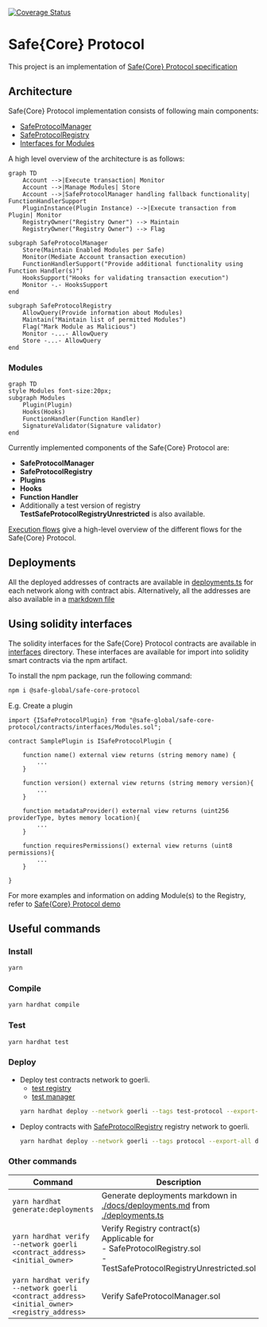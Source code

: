 [![Coverage Status](https://coveralls.io/repos/github/safe-global/safe-core-protocol/badge.svg)](https://coveralls.io/github/safe-global/safe-core-protocol)

# Safe{Core} Protocol

This project is an implementation of [Safe{Core} Protocol specification](https://github.com/safe-global/safe-core-protocol-specs)

## Architecture

Safe{Core} Protocol implementation consists of following main components:

-   [SafeProtocolManager](./contracts/SafeProtocolManager.sol)
-   [SafeProtocolRegistry](./contracts/SafeProtocolRegistry.sol)
-   [Interfaces for Modules](./contracts/interfaces/Modules.sol)

A high level overview of the architecture is as follows:

```mermaid
graph TD
    Account -->|Execute transaction| Monitor
    Account -->|Manage Modules| Store
    Account -->|SafeProtocolManager handling fallback functionality| FunctionHandlerSupport
    PluginInstance(Plugin Instance) -->|Execute transaction from Plugin| Monitor
    RegistryOwner("Registry Owner") --> Maintain
    RegistryOwner("Registry Owner") --> Flag

subgraph SafeProtocolManager
	Store(Maintain Enabled Modules per Safe)
    Monitor(Mediate Account transaction execution)
    FunctionHandlerSupport("Provide additional functionality using Function Handler(s)")
    HooksSupport("Hooks for validating transaction execution")
    Monitor -.- HooksSupport
end

subgraph SafeProtocolRegistry
	AllowQuery(Provide information about Modules)
    Maintain("Maintain list of permitted Modules")
    Flag("Mark Module as Malicious")
    Monitor -...- AllowQuery
    Store -...- AllowQuery
end
```

### Modules

```mermaid
graph TD
style Modules font-size:20px;
subgraph Modules
	Plugin(Plugin)
	Hooks(Hooks)
	FunctionHandler(Function Handler)
	SignatureValidator(Signature validator)
end
```

Currently implemented components of the Safe{Core} Protocol are:

-   **SafeProtocolManager**
-   **SafeProtocolRegistry**
-   **Plugins**
-   **Hooks**
-   **Function Handler**
-   Additionally a test version of registry **TestSafeProtocolRegistryUnrestricted** is also available.

[Execution flows](./docs/execution_flows.md) give a high-level overview of the different flows for the Safe{Core} Protocol.

## Deployments

All the deployed addresses of contracts are available in [deployments.ts](./deployments.ts) for each network along with contract abis. Alternatively, all the addresses are also available in a [markdown file](./docs/deployments.md)

## Using solidity interfaces

The solidity interfaces for the Safe{Core} Protocol contracts are available in [interfaces](./contracts/interfaces) directory. These interfaces are available for import into solidity smart contracts via the npm artifact.

To install the npm package, run the following command:

```bash
npm i @safe-global/safe-core-protocol
```

E.g. Create a plugin

```solidity
import {ISafeProtocolPlugin} from "@safe-global/safe-core-protocol/contracts/interfaces/Modules.sol";

contract SamplePlugin is ISafeProtocolPlugin {

    function name() external view returns (string memory name) {
        ...
    }

    function version() external view returns (string memory version){
        ...
    }

    function metadataProvider() external view returns (uint256 providerType, bytes memory location){
        ...
    }

    function requiresPermissions() external view returns (uint8 permissions){
        ...
    }

}
```

For more examples and information on adding Module(s) to the Registry, refer to [Safe{Core} Protocol demo](https://github.com/safe-global/safe-core-protocol-demo/tree/main/contracts)

## Useful commands

### Install

```bash
yarn
```

### Compile

```bash
yarn hardhat compile
```

### Test

```bash
yarn hardhat test
```

### Deploy

-   Deploy test contracts network to goerli.
    -   [test registry](./contracts/test/TestSafeProtocolRegistryUnrestricted.sol)
    -   [test manager](./contracts/test/TestSafeProtocolManager.sol)
    ```bash
    yarn hardhat deploy --network goerli --tags test-protocol --export-all deployments.ts
    ```
-   Deploy contracts with [SafeProtocolRegistry](./contracts/test/TestSafeProtocolRegistryUnrestricted.sol) registry network to goerli.
    ```bash
    yarn hardhat deploy --network goerli --tags protocol --export-all deployments.ts
    ```

### Other commands

| Command                                                                                      | Description                                                                                                                          |
| -------------------------------------------------------------------------------------------- | ------------------------------------------------------------------------------------------------------------------------------------ |
| `yarn hardhat generate:deployments`                                                          | Generate deployments markdown in [./docs/deployments.md](./docs/deployments.md) from [./deployments.ts](./deployments.ts)            |
| `yarn hardhat verify --network goerli <contract_address> <initial_owner>`                    | Verify Registry contract(s)<br/> Applicable for<br/> - SafeProtocolRegistry.sol<br/> - TestSafeProtocolRegistryUnrestricted.sol<br/> |
| `yarn hardhat verify --network goerli <contract_address> <initial_owner> <registry_address>` | Verify SafeProtocolManager.sol                                                                                                       |

